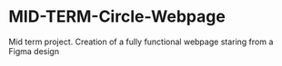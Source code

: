 # MID-TERM-Circle-Webpage
Mid term project. Creation of a fully functional webpage staring from a Figma design

